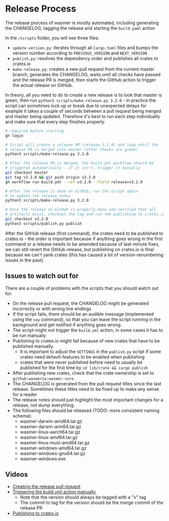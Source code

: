 # Release Process

The release process of wasmer is mostly automated, including generating the CHANGELOG,
tagging the release and starting the `build.yaml` action 

In the `/scripts` folder, you will see three files:

- `update-version.py`: iterates through all `Cargo.toml` files and bumps the version number
according to `PREVIOUS_VERSION` and `NEXT_VERSION`
- `publish.py`: resolves the dependency order and publishes all crates to crates.io
- `make-release.py`: creates a new pull request from the current master branch, generates the
CHANGELOG, waits until all checks have passed and the release PR is merged, then starts the 
GitHub action to trigger the actual release on GitHub.

In theory, all you need to do to create a new release is to look that master is green, then
run `python3 scripts/make-release.py 3.2.0` - in practice the script can sometimes lock up or
break due to unexpected delays for example it takes a couple of seconds between a pull request
being merged and master being updated. Therefore it's best to run each step individually and
make sure that every step finishes properly.

```sh
# required before starting
gh login

# Script will create a release PR (release-3.2.0) and loop until the 
# release PR is merged into master (after checks are green)
python3 scripts/make-release.py 3.2.0

# After the release PR is merged, the build.yml workflow should be
# triggered automatically - if it isn't, trigger it manually
git checkout master
git tag v3.2.0 && git push origin v3.2.0
gh workflow run build.yml --ref v3.2.0 --field release=v3.2.0

# After the release is done on GitHub, run the script again 
# to update the release notes
python3 scripts/make-release.py 3.2.0

# Once the release on GitHub is properly done and verified that all
# artifacts exist, checkout the tag and run the publishing to crates.io
git checkout v3.2.0
python3 scripts/publish.py publish
``` 

After the GitHub release (first command), the crates need to be 
published to crates.io - the order is important because if anything 
goes wrong in the first command or a release needs to be amended
because of last-minute fixes, we can still revert the GitHub release, 
but publishing on crates.io is final because we can't yank crates 
(this has caused a lot of version-renumbering issues in the past).

## Issues to watch out for

There are a couple of problems with the scripts that you should watch out for:

- On the release pull request, the CHANGELOG might be generated incorrectly or with wrong line endings
- If the script fails, there should be an audible message (implemented using the `say` command), so that you
  can leave the script running in the background and get notified if anything goes wrong.
- The script might not trigger the `build.yml` action, in some cases it has to be run manually
- Publishing to crates.io might fail because of new crates that have to be published manually.
    - It is important to adjust the `SETTINGS` in the `publish.py` script if some crates need default-features
      to be enabled when publishing
    - crates that were never published before need to usually be published for the first time 
      by `cd lib/crate && cargo publish`
- After publishing new crates, check that the crate ownership is set to `github:wasmerio:wasmer-core`.
- The CHANGELOG is generated from the pull request titles since the last release. Sometimes these titles need
  to be fixed up to make any sense for a reader
- The release notes should just highlight the most important changes for a release, not dump everything.
- The following files should be released (TODO: more consistent naming schema):
  - wasmer-darwin-amd64.tar.gz
  - wasmer-darwin-arm64.tar.gz
  - wasmer-linux-aarch64.tar.gz
  - wasmer-linux-amd64.tar.gz
  - wasmer-linux-musl-amd64.tar.gz
  - wasmer-windows-amd64.tar.gz
  - wasmer-windows-gnu64.tar.gz
  - wasmer-windows.exe

## Videos

- [Creating the release pull request](https://www.youtube.com/watch?v=RMPTT-rnykA)
- [Triggering the build.yml action manually](https://www.youtube.com/watch?v=7mF0nlfpQfA)
   - Note that the version should always be tagged with a "v" tag
   - The commit to tag for the version should be the merge commit of the release PR
- [Publishing to crates.io](https://www.youtube.com/watch?v=uLdxIr6YwuY)
